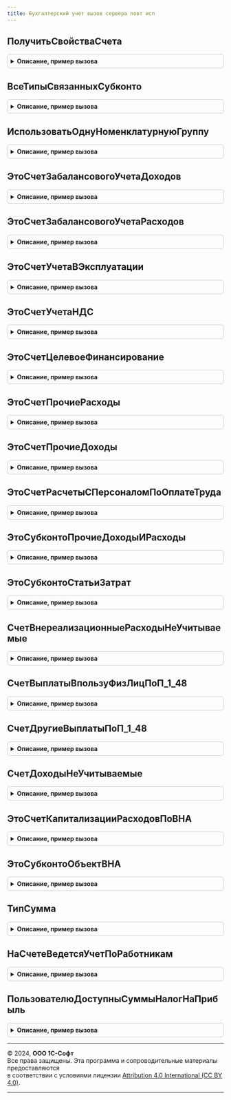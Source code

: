 ```yaml
---
title: Бухгалтерский учет вызов сервера повт исп
---
```



## ПолучитьСвойстваСчета
<details style="margin: 1em 0; padding: 0.5em; border: 1px solid #ccc; border-radius: 6px;">

<summary style="font-weight: bold; cursor: pointer;">Описание, пример вызова</summary>

```bsl

// Возвращает структуру со свойствами счета.
//
// Параметры:
//	Счет - ПланСчетовСсылка.Хозрасчетный - Счет, свойства которого необходимо вернуть.
//
// Возвращаемое значение:
//	Структура - См. БухгалтерскийУчетПереопределяемый.ПолучитьСвойстваСчета().
//
Функция ПолучитьСвойстваСчета(Знач Счет) Экспорт
```

Пример вызова
```bsl
Результат = БухгалтерскийУчетВызовСервераПовтИсп.ПолучитьСвойстваСчета(Счет) 
```
</details>

## ВсеТипыСвязанныхСубконто
<details style="margin: 1em 0; padding: 0.5em; border: 1px solid #ccc; border-radius: 6px;">

<summary style="font-weight: bold; cursor: pointer;">Описание, пример вызова</summary>

```bsl

// Функция возвращает типы значений субконто, связанных с именами реквизитов.
//
// Возвращаемое значение:
//   Соответствие   - ключ - имя реквизита, значение - описание типов связанных значений субконто.
//
Функция ВсеТипыСвязанныхСубконто() Экспорт
```

Пример вызова
```bsl
Результат = БухгалтерскийУчетВызовСервераПовтИсп.ВсеТипыСвязанныхСубконто() 
```
</details>

## ИспользоватьОднуНоменклатурнуюГруппу
<details style="margin: 1em 0; padding: 0.5em; border: 1px solid #ccc; border-radius: 6px;">

<summary style="font-weight: bold; cursor: pointer;">Описание, пример вызова</summary>

```bsl

// Функция возвращает признак использования одной номенклатурной группы.
//
// Возвращаемое значение:
//	Булево - Признак использования одной номенклатурной группы.
//
Функция ИспользоватьОднуНоменклатурнуюГруппу() Экспорт
```

Пример вызова
```bsl
Результат = БухгалтерскийУчетВызовСервераПовтИсп.ИспользоватьОднуНоменклатурнуюГруппу() 
```
</details>

## ЭтоСчетЗабалансовогоУчетаДоходов
<details style="margin: 1em 0; padding: 0.5em; border: 1px solid #ccc; border-radius: 6px;">

<summary style="font-weight: bold; cursor: pointer;">Описание, пример вызова</summary>

```bsl

// Возвращает Истина, если переданный счет является счетом доходов, не учитываемых для целей налогообложения.
//
// Параметры:
//	Счет - ПланСчетовСсылка.Хозрасчетный - Проверяемый счет.
//
// Возвращаемое значение:
//	Булево - Признак.
//
Функция ЭтоСчетЗабалансовогоУчетаДоходов(Знач Счет) Экспорт
```

Пример вызова
```bsl
Результат = БухгалтерскийУчетВызовСервераПовтИсп.ЭтоСчетЗабалансовогоУчетаДоходов(Счет) 
```
</details>

## ЭтоСчетЗабалансовогоУчетаРасходов
<details style="margin: 1em 0; padding: 0.5em; border: 1px solid #ccc; border-radius: 6px;">

<summary style="font-weight: bold; cursor: pointer;">Описание, пример вызова</summary>

```bsl

// Возвращает Истина, если переданный счет является счетом расходов, не учитываемых для целей налогообложения.
//
// Параметры:
//	Счет - ПланСчетовСсылка.Хозрасчетный - Проверяемый счет.
//
// Возвращаемое значение:
//	Булево - Признак.
//
Функция ЭтоСчетЗабалансовогоУчетаРасходов(Знач Счет) Экспорт
```

Пример вызова
```bsl
Результат = БухгалтерскийУчетВызовСервераПовтИсп.ЭтоСчетЗабалансовогоУчетаРасходов(Счет) 
```
</details>

## ЭтоСчетУчетаВЭксплуатации
<details style="margin: 1em 0; padding: 0.5em; border: 1px solid #ccc; border-radius: 6px;">

<summary style="font-weight: bold; cursor: pointer;">Описание, пример вызова</summary>

```bsl

// Возвращает Истина, если переданный счет является забалансовым счетом учета материалов в эксплуатации.
//
// Параметры:
//	Счет - ПланСчетовСсылка.Хозрасчетный - Проверяемый счет.
//
// Возвращаемое значение:
//	Булево - Признак.
//
Функция ЭтоСчетУчетаВЭксплуатации(Знач Счет) Экспорт
```

Пример вызова
```bsl
Результат = БухгалтерскийУчетВызовСервераПовтИсп.ЭтоСчетУчетаВЭксплуатации(Счет) 
```
</details>

## ЭтоСчетУчетаНДС
<details style="margin: 1em 0; padding: 0.5em; border: 1px solid #ccc; border-radius: 6px;">

<summary style="font-weight: bold; cursor: pointer;">Описание, пример вызова</summary>

```bsl

// Возвращает Истина, если переданный счет является счетом учета НДС.
//
// Параметры:
//	Счет - ПланСчетовСсылка.Хозрасчетный - Проверяемый счет.
//
// Возвращаемое значение:
//	Булево - Признак.
//
Функция ЭтоСчетУчетаНДС(Знач Счет) Экспорт
```

Пример вызова
```bsl
Результат = БухгалтерскийУчетВызовСервераПовтИсп.ЭтоСчетУчетаНДС(Счет) 
```
</details>

## ЭтоСчетЦелевоеФинансирование
<details style="margin: 1em 0; padding: 0.5em; border: 1px solid #ccc; border-radius: 6px;">

<summary style="font-weight: bold; cursor: pointer;">Описание, пример вызова</summary>

```bsl

// Возвращает Истина, если переданный счет является счетом учета целевого финансирования.
//
// Параметры:
//	Счет - ПланСчетовСсылка.Хозрасчетный - Проверяемый счет.
//
// Возвращаемое значение:
//	Булево - Признак.
//
Функция ЭтоСчетЦелевоеФинансирование(Знач Счет) Экспорт
```

Пример вызова
```bsl
Результат = БухгалтерскийУчетВызовСервераПовтИсп.ЭтоСчетЦелевоеФинансирование(Счет) 
```
</details>

## ЭтоСчетПрочиеРасходы
<details style="margin: 1em 0; padding: 0.5em; border: 1px solid #ccc; border-radius: 6px;">

<summary style="font-weight: bold; cursor: pointer;">Описание, пример вызова</summary>

```bsl

// Возвращает Истина, если переданный счет является счетом учета прочих расходов.
//
// Параметры:
//	Счет - ПланСчетовСсылка.Хозрасчетный - Проверяемый счет.
//
// Возвращаемое значение:
//	Булево - Признак.
//
Функция ЭтоСчетПрочиеРасходы(Знач Счет) Экспорт
```

Пример вызова
```bsl
Результат = БухгалтерскийУчетВызовСервераПовтИсп.ЭтоСчетПрочиеРасходы(Счет) 
```
</details>

## ЭтоСчетПрочиеДоходы
<details style="margin: 1em 0; padding: 0.5em; border: 1px solid #ccc; border-radius: 6px;">

<summary style="font-weight: bold; cursor: pointer;">Описание, пример вызова</summary>

```bsl

// Возвращает Истина, если переданный счет является счетом учета прочих доходов.
//
// Параметры:
//	Счет - ПланСчетовСсылка.Хозрасчетный - Проверяемый счет.
//
// Возвращаемое значение:
//	Булево - Признак.
//
Функция ЭтоСчетПрочиеДоходы(Знач Счет) Экспорт
```

Пример вызова
```bsl
Результат = БухгалтерскийУчетВызовСервераПовтИсп.ЭтоСчетПрочиеДоходы(Счет) 
```
</details>

## ЭтоСчетРасчетыСПерсоналомПоОплатеТруда
<details style="margin: 1em 0; padding: 0.5em; border: 1px solid #ccc; border-radius: 6px;">

<summary style="font-weight: bold; cursor: pointer;">Описание, пример вызова</summary>

```bsl

// Возвращает Истина, если переданный счет является счетом учета расчетов с персоналом по оплате труда.
//
// Параметры:
//	Счет - ПланСчетовСсылка.Хозрасчетный - Проверяемый счет.
//
// Возвращаемое значение:
//	Булево - Признак.
//
Функция ЭтоСчетРасчетыСПерсоналомПоОплатеТруда(Знач Счет) Экспорт
```

Пример вызова
```bsl
Результат = БухгалтерскийУчетВызовСервераПовтИсп.ЭтоСчетРасчетыСПерсоналомПоОплатеТруда(Счет) 
```
</details>

## ЭтоСубконтоПрочиеДоходыИРасходы
<details style="margin: 1em 0; padding: 0.5em; border: 1px solid #ccc; border-radius: 6px;">

<summary style="font-weight: bold; cursor: pointer;">Описание, пример вызова</summary>

```bsl

// Возвращает Истина, если переданный вид субконто является прочим доходом и расходом.
//
// Параметры:
//	ВидСубконто - ПланВидовХарактеристикСсылка.ВидыСубконтоХозрасчетные - Проверяемый вид субконто.
//
// Возвращаемое значение:
//	Булево - Признак.
//
Функция ЭтоСубконтоПрочиеДоходыИРасходы(Знач ВидСубконто) Экспорт
```

Пример вызова
```bsl
Результат = БухгалтерскийУчетВызовСервераПовтИсп.ЭтоСубконтоПрочиеДоходыИРасходы(ВидСубконто) 
```
</details>

## ЭтоСубконтоСтатьиЗатрат
<details style="margin: 1em 0; padding: 0.5em; border: 1px solid #ccc; border-radius: 6px;">

<summary style="font-weight: bold; cursor: pointer;">Описание, пример вызова</summary>

```bsl

// Возвращает Истина, если переданный вид субконто является статьей затрат.
//
// Параметры:
//	ВидСубконто - ПланВидовХарактеристикСсылка.ВидыСубконтоХозрасчетные - Проверяемый вид субконто.
//
// Возвращаемое значение:
//	Булево - Признак.
//
Функция ЭтоСубконтоСтатьиЗатрат(Знач ВидСубконто) Экспорт
```

Пример вызова
```bsl
Результат = БухгалтерскийУчетВызовСервераПовтИсп.ЭтоСубконтоСтатьиЗатрат(ВидСубконто) 
```
</details>

## СчетВнереализационныеРасходыНеУчитываемые
<details style="margin: 1em 0; padding: 0.5em; border: 1px solid #ccc; border-radius: 6px;">

<summary style="font-weight: bold; cursor: pointer;">Описание, пример вызова</summary>

```bsl

// Возвращает счет внереализационных расходов, не учитываемых для целей налогообложения.
//
// Возвращаемое значение:
//	ПланСчетовСсылка.Хозрасчетный - Счет.
//
Функция СчетВнереализационныеРасходыНеУчитываемые() Экспорт
```

Пример вызова
```bsl
Результат = БухгалтерскийУчетВызовСервераПовтИсп.СчетВнереализационныеРасходыНеУчитываемые() 
```
</details>

## СчетВыплатыВпользуФизЛицПоП_1_48
<details style="margin: 1em 0; padding: 0.5em; border: 1px solid #ccc; border-radius: 6px;">

<summary style="font-weight: bold; cursor: pointer;">Описание, пример вызова</summary>

```bsl

// Возвращает счет выплат в пользу физических лиц, не учитываемых для целей налогообложения.
//
// Возвращаемое значение:
//	ПланСчетовСсылка.Хозрасчетный - Счет.
//
Функция СчетВыплатыВпользуФизЛицПоП_1_48() Экспорт
```

Пример вызова
```bsl
Результат = БухгалтерскийУчетВызовСервераПовтИсп.СчетВыплатыВпользуФизЛицПоП_1_48() 
```
</details>

## СчетДругиеВыплатыПоП_1_48
<details style="margin: 1em 0; padding: 0.5em; border: 1px solid #ccc; border-radius: 6px;">

<summary style="font-weight: bold; cursor: pointer;">Описание, пример вызова</summary>

```bsl

// Возвращает счет других выплат, не учитываемых для целей налогообложения.
//
// Возвращаемое значение:
//	ПланСчетовСсылка.Хозрасчетный - Счет.
//
Функция СчетДругиеВыплатыПоП_1_48() Экспорт
```

Пример вызова
```bsl
Результат = БухгалтерскийУчетВызовСервераПовтИсп.СчетДругиеВыплатыПоП_1_48() 
```
</details>

## СчетДоходыНеУчитываемые
<details style="margin: 1em 0; padding: 0.5em; border: 1px solid #ccc; border-radius: 6px;">

<summary style="font-weight: bold; cursor: pointer;">Описание, пример вызова</summary>

```bsl

// Возвращает счет доходов, не учитываемых для целей налогообложения.
//
// Возвращаемое значение:
//	ПланСчетовСсылка.Хозрасчетный - Счет.
//
Функция СчетДоходыНеУчитываемые() Экспорт
```

Пример вызова
```bsl
Результат = БухгалтерскийУчетВызовСервераПовтИсп.СчетДоходыНеУчитываемые() 
```
</details>

## ЭтоСчетКапитализацииРасходовПоВНА
<details style="margin: 1em 0; padding: 0.5em; border: 1px solid #ccc; border-radius: 6px;">

<summary style="font-weight: bold; cursor: pointer;">Описание, пример вызова</summary>

```bsl

// Возвращает Истина, если переданный счет является счетом учета внеоборотных активов.
//
// Параметры:
//	Счет - ПланСчетовСсылка.Хозрасчетный - Проверяемый счет.
//
// Возвращаемое значение:
//	Булево - Признак.
//
Функция ЭтоСчетКапитализацииРасходовПоВНА(Счет) Экспорт
```

Пример вызова
```bsl
Результат = БухгалтерскийУчетВызовСервераПовтИсп.ЭтоСчетКапитализацииРасходовПоВНА(Счет) 
```
</details>

## ЭтоСубконтоОбъектВНА
<details style="margin: 1em 0; padding: 0.5em; border: 1px solid #ccc; border-radius: 6px;">

<summary style="font-weight: bold; cursor: pointer;">Описание, пример вызова</summary>

```bsl

// Возвращает Истина, если переданный вид субконто используется для учета внеоборотных активов.
//
// Параметры:
//	ВидСубконто - ПланВидовХарактеристикСсылка.ВидыСубконтоХозрасчетные - Проверяемый вид субконто.
//
// Возвращаемое значение:
//	Булево - Признак.
//
Функция ЭтоСубконтоОбъектВНА(Знач ВидСубконто) Экспорт
```

Пример вызова
```bsl
Результат = БухгалтерскийУчетВызовСервераПовтИсп.ЭтоСубконтоОбъектВНА(ВидСубконто) 
```
</details>

## ТипСумма
<details style="margin: 1em 0; padding: 0.5em; border: 1px solid #ccc; border-radius: 6px;">

<summary style="font-weight: bold; cursor: pointer;">Описание, пример вызова</summary>

```bsl

// Возвращает описание типов для суммового показателя.
//
// Возвращаемое значение:
//	ОписаниеТипов - Описание типов для суммового показателя.
//
Функция ТипСумма() Экспорт
```

Пример вызова
```bsl
Результат = БухгалтерскийУчетВызовСервераПовтИсп.ТипСумма() 
```
</details>

## НаСчетеВедетсяУчетПоРаботникам
<details style="margin: 1em 0; padding: 0.5em; border: 1px solid #ccc; border-radius: 6px;">

<summary style="font-weight: bold; cursor: pointer;">Описание, пример вызова</summary>

```bsl

Функция НаСчетеВедетсяУчетПоРаботникам(Счет) Экспорт
```

Пример вызова
```bsl
Результат = БухгалтерскийУчетВызовСервераПовтИсп.НаСчетеВедетсяУчетПоРаботникам(Счет) 
```
</details>

## ПользователюДоступныСуммыНалогНаПрибыль
<details style="margin: 1em 0; padding: 0.5em; border: 1px solid #ccc; border-radius: 6px;">

<summary style="font-weight: bold; cursor: pointer;">Описание, пример вызова</summary>

```bsl

// Определяет в целом для сеанса работы, может ли потребоваться рассчитывать, заполнять и отображать в проводках
// пользователю суммы налогового учета и постоянных/временных разниц.
//
// Возвращаемое значение:
//  Строка - варианты использования разниц:
//         * "ПоддержкаПБУ18", если может потребоваться использовать как НУ, так и суммы ПР/ВР в проводках;
//         * "ПлательщикНалогаНаПрибыль", если потребуются суммы НУ;
//         * "НеИспользовать", если ничего кроме сумм БУ не требуется использовать.
//
Функция ПользователюДоступныСуммыНалогНаПрибыль() Экспорт
```

Пример вызова
```bsl
Результат = БухгалтерскийУчетВызовСервераПовтИсп.ПользователюДоступныСуммыНалогНаПрибыль() 
```
</details>

---

© 2024, **ООО 1С-Софт**  
Все права защищены. Эта программа и сопроводительные материалы предоставляются  
в соответствии с условиями лицензии [Attribution 4.0 International (CC BY 4.0)](https://creativecommons.org/licenses/by/4.0/legalcode).

---
